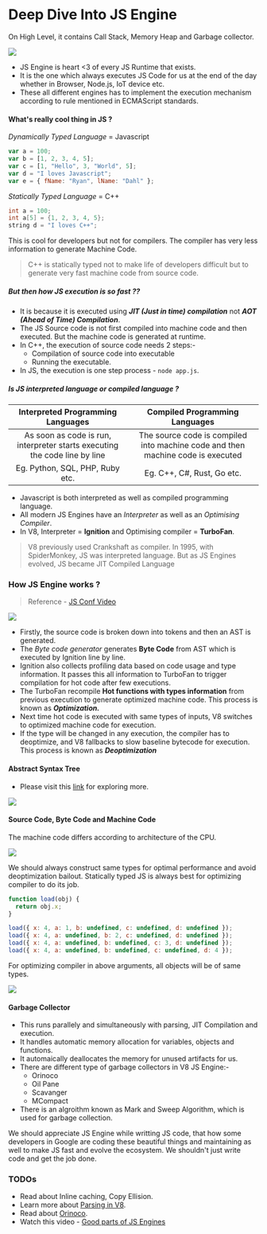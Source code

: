 # Deep Dive Into JS Engine

On High Level, it contains Call Stack, Memory Heap and Garbage collector.

![](/assets/2024-11-24-15-39-41.png)

- JS Engine is heart <3 of every JS Runtime that exists.
- It is the one which always executes JS Code for us at the end of the day whether in Browser, Node.js, IoT device etc.
- These all different engines has to implement the execution mechanism according to rule mentioned in ECMAScript standards.

#### What's really cool thing in JS ?

_Dynamically Typed Language_ = Javascript

```js
var a = 100;
var b = [1, 2, 3, 4, 5];
var c = [1, "Hello", 3, "World", 5];
var d = "I loves Javascript";
var e = { fName: "Ryan", lName: "Dahl" };
```

_Statically Typed Language_ = C++

```c
int a = 100;
int a[5] = {1, 2, 3, 4, 5};
string d = "I loves C++";
```

This is cool for developers but not for compilers. The compiler has very less information to generate Machine Code.

> C++ is statically typed not to make life of developers difficult but to generate very fast machine code from source code.

##### But then how JS execution is so fast ??

- It is because it is executed using **_JIT (Just in time) compilation_** not **_AOT (Ahead of Time) Compilation_**.
- The JS Source code is not first compiled into machine code and then executed. But the machine code is generated at runtime.
- In C++, the execution of source code needs 2 steps:-
  - Compilation of source code into executable
  - Running the executable.
- In JS, the execution is one step process - `node app.js`.

##### Is JS interpreted language or compiled language ?

|                     Interpreted Programming Languages                      |                         Compiled Programming Languages                          |
| :------------------------------------------------------------------------: | :-----------------------------------------------------------------------------: |
| As soon as code is run, interpreter starts executing the code line by line | The source code is compiled into machine code and then machine code is executed |
|                      Eg. Python, SQL, PHP, Ruby etc.                       |                           Eg. C++, C#, Rust, Go etc.                            |

- Javascript is both interpreted as well as compiled programming language.
- All modern JS Engines have an _Interpreter_ as well as an _Optimising Compiler_.
- In V8, Interpreter = **Ignition** and Optimising compiler = **TurboFan**.

> V8 previously used Crankshaft as compiler. In 1995, with SpiderMonkey, JS was interpreted language. But as JS Engines evolved, JS became JIT Compiled Language

### How JS Engine works ?

> Reference - [JS Conf Video](https://www.youtube.com/watch?v=5nmpokoRaZI)

![](/assets/2024-11-24-17-00-16.png)

- Firstly, the source code is broken down into tokens and then an AST is generated.
- The _Byte code generator_ generates **Byte Code** from AST which is executed by Ignition line by line.
- Ignition also collects profiling data based on code usage and type information. It passes this all information to TurboFan to trigger compilation for hot code after few executions.
- The TurboFan recompile **Hot functions with types information** from previous execution to generate optimized machine code. This process is known as **_Optimization._**
- Next time hot code is executed with same types of inputs, V8 switches to optimized machine code for execution.
- If the type will be changed in any execution, the compiler has to deoptimize, and V8 fallbacks to slow baseline bytecode for execution. This process is known as **_Deoptimization_**

#### Abstract Syntax Tree

- Please visit this [link](astexplorer.net) for exploring more.

![](/assets/2024-11-24-16-39-54.png)

#### Source Code, Byte Code and Machine Code

The machine code differs according to architecture of the CPU.

![](/assets/2024-11-24-16-53-15.png)

We should always construct same types for optimal performance and avoid deoptimization bailout. Statically typed JS is always best for optimizing compiler to do its job.

```js
function load(obj) {
  return obj.x;
}

load({ x: 4, a: 1, b: undefined, c: undefined, d: undefined });
load({ x: 4, a: undefined, b: 2, c: undefined, d: undefined });
load({ x: 4, a: undefined, b: undefined, c: 3, d: undefined });
load({ x: 4, a: undefined, b: undefined, c: undefined, d: 4 });
```

For optimizing compiler in above arguments, all objects will be of same types.

![](/assets/2024-11-24-17-31-55.png)

#### Garbage Collector

- This runs parallely and simultaneously with parsing, JIT Compilation and execution.
- It handles automatic memory allocation for variables, objects and functions.
- It automaically deallocates the memory for unused artifacts for us.
- There are different type of garbage collectors in V8 JS Engine:-
  - Orinoco
  - Oil Pane
  - Scavanger
  - MCompact
- There is an algroithm known as Mark and Sweep Algorithm, which is used for garbage collection.

We should appreciate JS Engine while writting JS code, that how some developers in Google are coding these beautiful things and maintaining as well to make JS fast and evolve the ecosystem. We shouldn't just write code and get the job done.

### TODOs

- Read about Inline caching, Copy Ellision.
- Learn more about [Parsing in V8](https://www.youtube.com/watch?v=Fg7niTmNNLg).
- Read about [Orinoco](https://v8.dev/blog/orinoco-parallel-scavenger).
- Watch this video - [Good parts of JS Engines](https://www.youtube.com/watch?v=5nmpokoRaZI)
